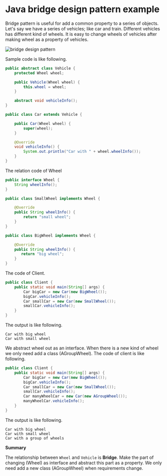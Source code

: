 # Java bridge design pattern example
Bridge pattern is useful for add a common property to a series of objects. Let's say we have a series of vehicles; 
like car and train. Different vehicles has different kind of wheels. It is easy to change wheels of vehicles after 
making wheel as a property of vehicles. 

![bridge design pattern](https://uploads.disquscdn.com/images/6daddbf876bdbcca112bc8353c3ddc849d9e2c74615929f39209c42dc050cb4c.png)

Sample code is like following.
```java
public abstract class Vehicle {
    protected Wheel wheel;

    public Vehicle(Wheel wheel) {
        this.wheel = wheel;
    }

    abstract void vehicleInfo();
}

public class Car extends Vehicle {

    public Car(Wheel wheel) {
        super(wheel);
    }

    @Override
    void vehicleInfo() {
        System.out.println("Car with " + wheel.wheelInfo());
    }
}
```
The relation code of Wheel
```java
public interface Wheel {
    String wheelInfo();
}

public class SmallWheel implements Wheel {

    @Override
    public String wheelInfo() {
        return "small wheel";
    }
}

public class BigWheel implements Wheel {

    @Override
    public String wheelInfo() {
       return "big wheel";
    }
}
```
The code of Client.
```java
public class Client {
    public static void main(String[] args) {
        Car bigCar = new Car(new BigWheel());
        bigCar.vehicleInfo();
        Car smallCar = new Car(new SmallWheel());
        smallCar.vehicleInfo();
    }
}
```
The output is like following.
```
Car with big wheel
Car with small wheel
```
We abstract wheel out as an interface. When there is a new kind of wheel we only need add a class (AGroupWheel). The
code of client is like following.
```java
public class Client {
    public static void main(String[] args) {
        Car bigCar = new Car(new BigWheel());
        bigCar.vehicleInfo();
        Car smallCar = new Car(new SmallWheel());
        smallCar.vehicleInfo();
        Car manyWheelCar = new Car(new AGroupWheel());
        manyWheelCar.vehicleInfo();
    }
}
```
The output is like following.
```
Car with big wheel
Car with small wheel
Car with a group of wheels
```

**Summary**

The relationship between `Wheel` and `Vehicle` is **Bridge**. Make the part of changing (Wheel) as interface and abstract
 this part as a property. We only need add a new class (AGroupWheel) when requirements change.